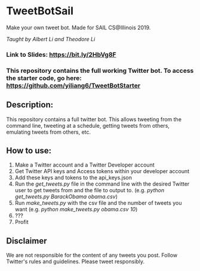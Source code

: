 # TweetBotSail
Make your own tweet bot. Made for SAIL CS@Illinois 2019.

_Taught by Albert Li and Theodore Li_

### Link to Slides: https://bit.ly/2HbVg8F


### This repository contains the full working Twitter bot. To access the starter code, go here: https://github.com/yiliang6/TweetBotStarter

## Description:

This repository contains a full twitter bot. This allows tweeting from the command line, tweeting at a schedule, getting tweets from others, emulating tweets from others, etc.

## How to use:

1. Make a Twitter account and a Twitter Developer account
2. Get Twitter API keys and Access tokens within your developer account
3. Add these keys and tokens to the api_keys.json
4. Run the _get_tweets.py_ file in the command line with the desired Twitter user to get tweets from and the file to output to.
(e.g. _python get_tweets.py BarackObama obama.csv_)
5. Run _make_tweets.py_ with the csv file and the number of tweets you want (e.g. _python make_tweets.py obama.csv 10_)
6. ???
7. Profit

## Disclaimer

We are not responsible for the content of any tweets you post. Follow Twitter's rules and guidelines. Please tweet responsibly.
